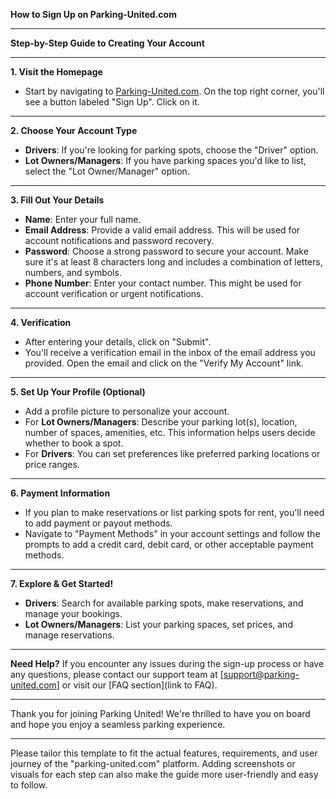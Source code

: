 **How to Sign Up on Parking-United.com**

---

**Step-by-Step Guide to Creating Your Account**

---

**1. Visit the Homepage**

- Start by navigating to [Parking-United.com](https://www.parking-united.com). On the top right corner, you'll see a button labeled "Sign Up". Click on it.

---

**2. Choose Your Account Type**

- **Drivers**: If you're looking for parking spots, choose the "Driver" option.
- **Lot Owners/Managers**: If you have parking spaces you'd like to list, select the "Lot Owner/Manager" option.

---

**3. Fill Out Your Details**

- **Name**: Enter your full name.
- **Email Address**: Provide a valid email address. This will be used for account notifications and password recovery.
- **Password**: Choose a strong password to secure your account. Make sure it's at least 8 characters long and includes a combination of letters, numbers, and symbols.
- **Phone Number**: Enter your contact number. This might be used for account verification or urgent notifications.

---

**4. Verification**

- After entering your details, click on "Submit".
- You'll receive a verification email in the inbox of the email address you provided. Open the email and click on the "Verify My Account" link.

---

**5. Set Up Your Profile (Optional)**

- Add a profile picture to personalize your account.
- For **Lot Owners/Managers**: Describe your parking lot(s), location, number of spaces, amenities, etc. This information helps users decide whether to book a spot.
- For **Drivers**: You can set preferences like preferred parking locations or price ranges.

---

**6. Payment Information**

- If you plan to make reservations or list parking spots for rent, you'll need to add payment or payout methods.
- Navigate to "Payment Methods" in your account settings and follow the prompts to add a credit card, debit card, or other acceptable payment methods.

---

**7. Explore & Get Started!**

- **Drivers**: Search for available parking spots, make reservations, and manage your bookings.
- **Lot Owners/Managers**: List your parking spaces, set prices, and manage reservations.

---

**Need Help?**
If you encounter any issues during the sign-up process or have any questions, please contact our support team at [support@parking-united.com] or visit our [FAQ section](link to FAQ).

---

Thank you for joining Parking United! We're thrilled to have you on board and hope you enjoy a seamless parking experience.

---

Please tailor this template to fit the actual features, requirements, and user journey of the "parking-united.com" platform. Adding screenshots or visuals for each step can also make the guide more user-friendly and easy to follow.
